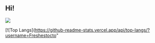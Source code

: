 ## Hi!

<img src="https://github-readme-stats.vercel.app/api?username=Freshestocto&show_icons=true&theme=radical"/>

[![Top Langs](https://github-readme-stats.vercel.app/api/top-langs/?username=Freshestocto"

<!--
**Freshestocto/Freshestocto** is a ✨ _special_ ✨ repository because its `README.md` (this file) appears on your GitHub profile.

Here are some ideas to get you started:

- 🔭 I’m currently working on ...
- 🌱 I’m currently learning ...
- 👯 I’m looking to collaborate on ...
- 🤔 I’m looking for help with ...
- 💬 Ask me about ...
- 📫 How to reach me: ...
- 😄 Pronouns: ...
- ⚡ Fun fact: ...
-->
